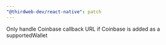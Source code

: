 ```yaml
---
"@thirdweb-dev/react-native": patch
---
```


Only handle Coinbase callback URL if Coinbase is added as a supportedWallet
